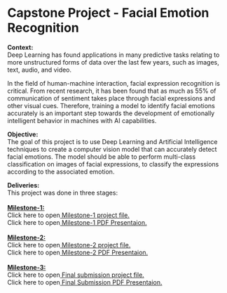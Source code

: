 # Capstone Project - Facial Emotion Recognition
<b>Context:</b><br>
Deep Learning has found applications in many predictive tasks relating to more unstructured forms of data over the last few years, such as images, text, audio, and video. 

In the field of human-machine interaction, facial expression recognition is critical. From recent research, it has been found that as much as 55% of communication of sentiment takes place through facial expressions and other visual cues. Therefore, training a model to identify facial emotions accurately is an important step towards the development of emotionally intelligent behavior in machines with AI capabilities. 

<b>Objective:</b><br>
The goal of this project is to use Deep Learning and Artificial Intelligence techniques to create a computer vision model that can accurately detect facial emotions. The model should be able to perform multi-class classification on images of facial expressions, to classify the expressions according to the associated emotion.

<b>Deliveries:</b><br>
This project was done in three stages:<br><br>
<b><u>Milestone-1:</u></b><br>
Click here to open<a href="https://htmlpreview.github.io/?https://github.com/anju-pandey/Applied_Data_Science_Program_By_MIT/blob/main/Facial_Expression_Recognition_Model/AnjuPandey_Facial_Emotion_Detection_Milestone%2B1.html
"> Milestone-1 project file.</a>
<br>
Click here to open<a href="https://htmlpreview.github.io/?https://github.com/anju-pandey/Applied_Data_Science_Program_By_MIT/blob/main/Facial_Expression_Recognition_Model/AnjuPandey_Facial_Emotion_Recognition_Presentation.pdf"> Milestone-1 PDF Presentaion.</a><br><br>
<b><u>Milestone-2:</u></b><br>
Click here to open<a href="https://htmlpreview.github.io/?https://github.com/anju-pandey/Applied_Data_Science_Program_By_MIT/blob/main/Facial_Expression_Recognition_Model/AnjuPandey_Facial_Emotion_Detection_Milestone%2B2.html
"> Milestone-2 project file.</a>
<br>
Click here to open<a href="https://htmlpreview.github.io/?https://github.com/anju-pandey/Applied_Data_Science_Program_By_MIT/blob/main/Facial_Expression_Recognition_Model/AnjuPandey_TransferLearning.pdf"> Milestone-2 PDF Presentaion.</a>
<br><br><b><u>Milestone-3:</u></b><br>
Click here to open<a href="https://htmlpreview.github.io/?https://github.com/anju-pandey/Applied_Data_Science_Program_By_MIT/blob/main/Facial_Expression_Recognition_Model/AnjuPandey_FinalReport.html"> Final submission project file.</a>
<br>
Click here to open<a href="https://htmlpreview.github.io/?https://github.com/anju-pandey/Applied_Data_Science_Program_By_MIT/blob/main/Facial_Expression_Recognition_Model/AnjuPandey_FacialExpressionRecognistion_Report.pdf"> Final Submission PDF Presentaion.</a>


